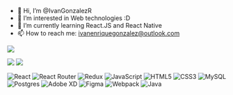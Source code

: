 - 👋 Hi, I’m @IvanGonzalezR
- 👀 I’m interested in Web technologies :D
- 🌱 I’m currently learning React.JS and React Native
- 📫 How to reach me:   ivanenriquegonzalez@outlook.com 

![](https://gitwar.herokuapp.com/badge?username=IvanGonzalezR)

![](http://github-profile-summary-cards.vercel.app/api/cards/repos-per-language?username=IvanGonzalezR&theme=default)
![](http://github-profile-summary-cards.vercel.app/api/cards/most-commit-language?username=IvanGonzalezR&theme=default)

![React](https://img.shields.io/badge/react-%2320232a.svg?style=for-the-badge&logo=react&logoColor=%2361DAFB)
![React Router](https://img.shields.io/badge/React_Router-CA4245?style=for-the-badge&logo=react-router&logoColor=white)
![Redux](https://img.shields.io/badge/redux-%23593d88.svg?style=for-the-badge&logo=redux&logoColor=white)
![JavaScript](https://img.shields.io/badge/javascript-%23323330.svg?style=for-the-badge&logo=javascript&logoColor=%23F7DF1E)
![HTML5](https://img.shields.io/badge/html5-%23E34F26.svg?style=for-the-badge&logo=html5&logoColor=white)
![CSS3](https://img.shields.io/badge/css3-%231572B6.svg?style=for-the-badge&logo=css3&logoColor=white)
![MySQL](https://img.shields.io/badge/mysql-%2300f.svg?style=for-the-badge&logo=mysql&logoColor=white)
![Postgres](https://img.shields.io/badge/postgres-%23316192.svg?style=for-the-badge&logo=postgresql&logoColor=white)
![Adobe XD](https://img.shields.io/badge/Adobe%20XD-470137?style=for-the-badge&logo=Adobe%20XD&logoColor=#FF61F6)
![Figma](https://img.shields.io/badge/figma-%23F24E1E.svg?style=for-the-badge&logo=figma&logoColor=white)
![Webpack](https://img.shields.io/badge/webpack-%238DD6F9.svg?style=for-the-badge&logo=webpack&logoColor=black)
![Java](https://img.shields.io/badge/java-%23ED8B00.svg?style=for-the-badge&logo=java&logoColor=white)
